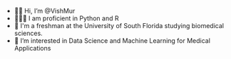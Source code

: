 - 👋🏾 Hi, I’m @VishMur
- 👨🏾‍💻 I am proficient in Python and R
- 🏫 I'm a freshman at the University of South Florida studying biomedical sciences.
- 🤔 I’m interested in Data Science and Machine Learning for Medical Applications
<!---
VishMur/VishMur is a ✨ special ✨ repository because its `README.md` (this file) appears on your GitHub profile.
You can click the Preview link to take a look at your changes.
--->
